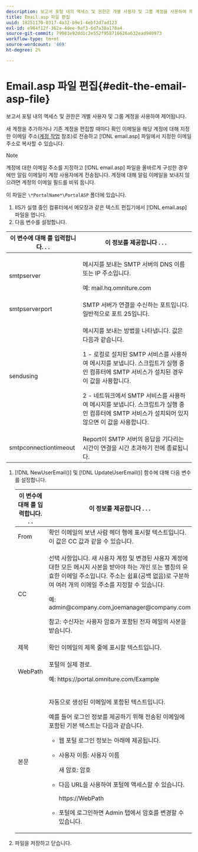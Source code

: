 ```yaml
---
description: 보고서 포털 내의 액세스 및 권한은 개별 사용자 및 그룹 계정을 사용하여 제어됩니다.
title: Email.asp 파일 편집
uuid: 18251170-0317-4a32-b9e1-4ebf2d7ad123
exl-id: e984f12f-362a-4dee-9af3-6d7a38a178a4
source-git-commit: 79981e92dd1c2e552f958716626a632ead940973
workflow-type: tm+mt
source-wordcount: '469'
ht-degree: 2%

---
```


# Email.asp 파일 편집{#edit-the-email-asp-file}

보고서 포털 내의 액세스 및 권한은 개별 사용자 및 그룹 계정을 사용하여 제어됩니다.

새 계정을 추가하거나 기존 계정을 편집할 때마다 확인 이메일을 해당 계정에 대해 지정한 이메일 주소([계정 작업](../../../home/c-rpt-oview/c-admin-rpt/c-work-accts/c-work-accts.md#concept-c933a1940bda4a3489d61d8af315e45d) 참조)로 전송하고 [!DNL email.asp] 파일에서 지정한 이메일 주소로 복사할 수 있습니다.

>[!NOTE]
>
>계정에 대한 이메일 주소를 지정하고 [!DNL email.asp] 파일을 올바르게 구성한 경우에만 알림 이메일이 계정 사용자에게 전송됩니다. 계정에 대해 알림 이메일을 보내지 않으려면 계정의 이메일 필드를 비워 둡니다.

이 파일은 `\*PortalName*\PortalASP` 폴더에 있습니다.

1. IIS가 실행 중인 컴퓨터에서 메모장과 같은 텍스트 편집기에서 [!DNL email.asp] 파일을 엽니다.
1. 다음 변수를 설정합니다.

<table id="table_44F52DA266364DF993C40678A28E0F0D">
 <thead>
  <tr>
   <th colname="col1" class="entry"> 이 변수에 대해 를 입력합니다. . . </th>
   <th colname="col2" class="entry"> 이 정보를 제공합니다 . . . </th>
  </tr>
 </thead>
 <tbody>
  <tr>
   <td colname="col1"> smtpserver </td>
   <td colname="col2"> <p>메시지를 보내는 SMTP 서버의 DNS 이름 또는 IP 주소입니다. </p> <p>예: <span class="filepath"> mail.hq.omniture.com</span></p> </td>
  </tr>
  <tr>
   <td colname="col1"> smtpserverport </td>
   <td colname="col2"> SMTP 서버가 연결을 수신하는 포트입니다. 일반적으로 포트 25입니다. </td>
  </tr>
  <tr>
   <td colname="col1"> sendusing </td>
   <td colname="col2"> <p>메시지를 보내는 방법을 나타냅니다. 값은 다음과 같습니다. </p> <p>1 - 로컬로 설치된 SMTP 서비스를 사용하여 메시지를 보냅니다. 스크립트가 실행 중인 컴퓨터에 SMTP 서비스가 설치된 경우 이 값을 사용합니다. </p> <p>2 - 네트워크에서 SMTP 서비스를 사용하여 메시지를 보냅니다. 스크립트가 실행 중인 컴퓨터에 SMTP 서비스가 설치되어 있지 않으면 이 값을 사용합니다. </p> </td>
  </tr>
  <tr>
   <td colname="col1"> smtpconnectiontimeout </td>
   <td colname="col2"><span class="wintitle"> Report</span>이 SMTP 서버의 응답을 기다리는 시간이 연결을 시간 초과하기 전에 종료됩니다. </td>
  </tr>
 </tbody>
</table>

1. [!DNL NewUserEmail()] 및 [!DNL UpdateUserEmail()] 함수에 대해 다음 변수를 설정합니다.

   <table id="table_91C5E36B84A94C4097EE5993592BE587">
   <thead>
   <tr>
      <th colname="col1" class="entry"> 이 변수에 대해 를 입력합니다. . . </th>
      <th colname="col2" class="entry"> 이 정보를 제공합니다 . . . </th>
   </tr>
   </thead>
   <tbody>
   <tr>
      <td colname="col1"> From </td>
      <td colname="col2">확인 이메일의 보낸 사람 헤더 행에 표시할 텍스트입니다. 이 값은 <span class="wintitle"> CC</span> 값과 같을 수 있습니다. </td>
   </tr>
   <tr>
      <td colname="col1"> CC </td>
      <td colname="col2"> <p>선택 사항입니다. 새 사용자 계정 및 변경된 사용자 계정에 대한 모든 메시지 사본을 받아야 하는 개인 또는 별칭의 유효한 이메일 주소입니다. 주소는 쉼표(공백 없음)로 구분하여 여러 개의 이메일 주소를 지정할 수 있습니다. </p> <p>예: <span class="filepath"> admin@company.com,joemanager@company.com</span></p> <p> <p>참고:  수신자는 사용자 암호가 포함된 전자 메일의 사본을 받습니다. </p> </p> </td>
   </tr>
   <tr>
      <td colname="col1"> 제목 </td>
      <td colname="col2"> 확인 이메일의 제목 줄에 표시할 텍스트입니다. </td>
   </tr>
   <tr>
      <td colname="col1"> WebPath </td>
      <td colname="col2"> <p>포털의 실제 경로. </p> <p>예: <span class="filepath"> https://portal.omniture.com/Example</span></p> </td>
   </tr>
   <tr>
      <td colname="col1"> 본문 </td>
      <td colname="col2"> <p>자동으로 생성된 이메일에 포함된 텍스트입니다. </p> <p>예를 들어 로그인 정보를 제공하기 위해 전송된 이메일에 포함된 기본 텍스트는 다음과 같습니다.
      <ul id="ul_7FF2E7399AB64D279EC5794AB02C9749">
      <li id="li_7CBCC5CFF9E04776BBC893278785AEE7">웹 포털 로그인 정보는 아래에 제공됩니다. </li>
      <li id="li_5346F0AB3568444B88117C295D8E99C5"><p>사용자 이름: 사용자 이름 </p><p>새 암호: 암호 </p></li>
      <li id="li_B0D1FAE818BA42CF8546796800A1AA08"><p>다음 URL을 사용하여 포털에 액세스할 수 있습니다. </p><p><span class="filepath"> https://WebPath</span></p></li>
      <li id="li_7CD71EBDFA1D418F960040569CD511EB">포털에 로그인하면 <span class="wintitle"> Admin</span> 탭에서 암호를 변경할 수 있습니다. </li>
      </ul></p> </td>
   </tr>
   </tbody>
   </table>

1. 파일을 저장하고 닫습니다.
